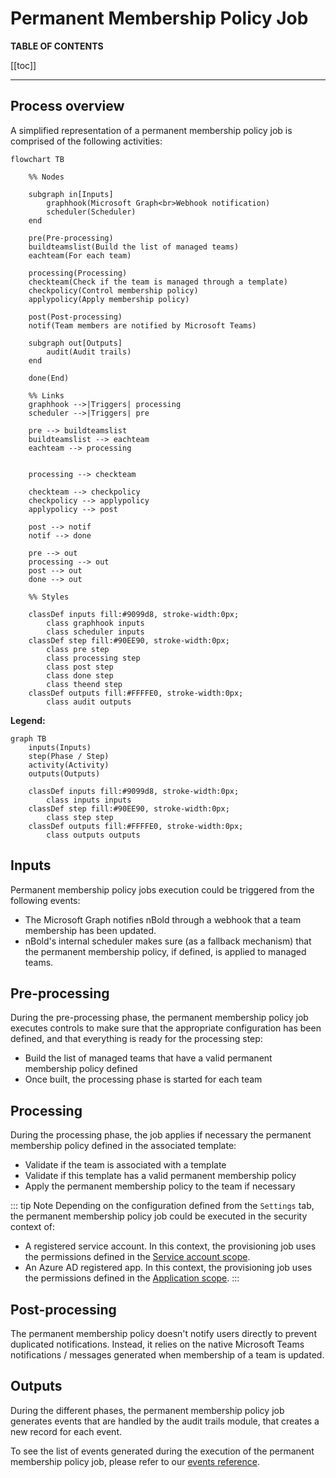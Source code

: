 # Permanent Membership Policy Job

**TABLE OF CONTENTS**

[[toc]]

---

## Process overview

A simplified representation of a permanent membership policy job is comprised of the following activities:

```mermaid
flowchart TB

    %% Nodes

    subgraph in[Inputs]
        graphhook(Microsoft Graph<br>Webhook notification)
        scheduler(Scheduler)
    end

    pre(Pre-processing)
    buildteamslist(Build the list of managed teams)
    eachteam(For each team)

    processing(Processing)
    checkteam(Check if the team is managed through a template)
    checkpolicy(Control membership policy)
    applypolicy(Apply membership policy)

    post(Post-processing)
    notif(Team members are notified by Microsoft Teams)

    subgraph out[Outputs]
        audit(Audit trails)
    end
    
    done(End)

    %% Links
    graphhook -->|Triggers| processing
    scheduler -->|Triggers| pre

    pre --> buildteamslist
    buildteamslist --> eachteam
    eachteam --> processing


    processing --> checkteam
    
    checkteam --> checkpolicy
    checkpolicy --> applypolicy
    applypolicy --> post

    post --> notif
    notif --> done

    pre --> out
    processing --> out
    post --> out
    done --> out

    %% Styles

    classDef inputs fill:#9099d8, stroke-width:0px;
        class graphhook inputs
        class scheduler inputs
    classDef step fill:#90EE90, stroke-width:0px;
        class pre step
        class processing step
        class post step
        class done step
        class theend step
    classDef outputs fill:#FFFFE0, stroke-width:0px;
        class audit outputs
```

**Legend:**
```mermaid
graph TB
    inputs(Inputs)
    step(Phase / Step)
    activity(Activity)
    outputs(Outputs)

    classDef inputs fill:#9099d8, stroke-width:0px;
        class inputs inputs
    classDef step fill:#90EE90, stroke-width:0px;
        class step step
    classDef outputs fill:#FFFFE0, stroke-width:0px;
        class outputs outputs
```

## Inputs
Permanent membership policy jobs execution could be triggered from the following events:
- The Microsoft Graph notifies nBold through a webhook that a team membership has been updated.
- nBold's internal scheduler makes sure (as a fallback mechanism) that the permanent membership policy, if defined, is applied to managed teams.

## Pre-processing
During the pre-processing phase, the permanent membership policy job executes controls to make sure that the appropriate configuration has been defined, and that everything is ready for the processing step:
- Build the list of managed teams that have a valid permanent membership policy defined
- Once built, the processing phase is started for each team

## Processing
During the processing phase, the job applies if necessary the permanent membership policy defined in the associated template:
- Validate if the team is associated with a template
- Validate if this template has a valid permanent membership policy
- Apply the permanent membership policy to the team if necessary

::: tip Note
Depending on the configuration defined from the `Settings` tab, the permanent membership policy job could be executed in the security context of:
- A registered service account. In this context, the provisioning job uses the permissions defined in the [Service account scope](/trust-center/microsoft-graph-permissions.md#service-account-scope).
- An Azure AD registered app. In this context, the provisioning job uses the permissions defined in the [Application scope](/trust-center/microsoft-graph-permissions.md#application-scope).
:::

## Post-processing
The permanent membership policy doesn't notify users directly to prevent duplicated notifications. Instead, it relies on the native Microsoft Teams notifications / messages generated when membership of a team is updated.

## Outputs
During the different phases, the permanent membership policy job generates events that are handled by the audit trails module, that creates a new record for each event.

To see the list of events generated during the execution of the permanent membership policy job, please refer to our [events reference](/hosting/references/events-reference.md).
